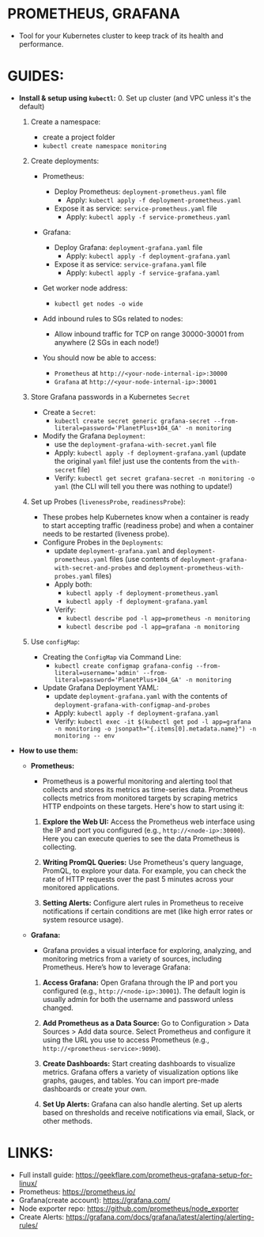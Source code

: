 # PROMETHEUS, GRAFANA
- Tool for your Kubernetes cluster to keep track of its health and performance.

# GUIDES:

- **Install & setup using `kubectl`:**
    0. Set up cluster (and VPC unless it's the default)

    1. Create a namespace:
        - create a project folder
        - `kubectl create namespace monitoring`

    2. Create deployments:
        - Prometheus:
            - Deploy Prometheus: `deployment-prometheus.yaml` file
                - Apply: `kubectl apply -f deployment-prometheus.yaml`
            - Expose it as service: `service-prometheus.yaml` file
                - Apply: `kubectl apply -f service-prometheus.yaml`
        - Grafana:
            - Deploy Grafana: `deployment-grafana.yaml` file
                - Apply: `kubectl apply -f deployment-grafana.yaml`
            - Expose it as service: `service-grafana.yaml` file
                - Apply: `kubectl apply -f service-grafana.yaml`

        - Get worker node address:
            - `kubectl get nodes -o wide`

        - Add inbound rules to SGs related to nodes:
            - Allow inbound traffic for TCP on range 30000-30001 from anywhere (2 SGs in each node!)

        - You should now be able to access:
            - `Prometheus` at `http://<your-node-internal-ip>:30000`
            - `Grafana` at `http://<your-node-internal-ip>:30001`
    
    3. Store Grafana passwords in a Kubernetes `Secret`
        - Create a `Secret`:
            - `kubectl create secret generic grafana-secret --from-literal=password='PlanetPlus+104_GA' -n monitoring`
        - Modify the Grafana `Deployment`:
            - use the `deployment-grafana-with-secret.yaml` file
            - Apply: `kubectl apply -f deployment-grafana.yaml` (update the original `yaml` file! just use the contents from the `with-secret` file)
            - Verify: `kubectl get secret grafana-secret -n monitoring -o yaml` (the CLI will tell you there was nothing to update!)

    4. Set up Probes (`livenessProbe`, `readinessProbe`):
        - These probes help Kubernetes know when a container is ready to start accepting traffic (readiness probe) and when a container needs to be restarted (liveness probe).
        - Configure Probes in the `Deployments`:
            - update `deployment-grafana.yaml` and `deployment-prometheus.yaml` files (use contents of `deployment-grafana-with-secret-and-probes` and `deployment-prometheus-with-probes.yaml` files)
            - Apply both:
                - `kubectl apply -f deployment-prometheus.yaml`
                - `kubectl apply -f deployment-grafana.yaml`
            - Verify:
                - `kubectl describe pod -l app=prometheus -n monitoring`
                - `kubectl describe pod -l app=grafana -n monitoring`

    5. Use `configMap`:
        - Creating the `ConfigMap` via Command Line:
            - `kubectl create configmap grafana-config --from-literal=username='admin' --from-literal=password='PlanetPlus+104_GA' -n monitoring`
        - Update Grafana Deployment YAML:
            - update `deployment-grafana.yaml` with the contents of `deployment-grafana-with-configmap-and-probes`
            - Apply: `kubectl apply -f deployment-grafana.yaml`
            - Verify: `kubectl exec -it $(kubectl get pod -l app=grafana -n monitoring -o jsonpath="{.items[0].metadata.name}") -n monitoring -- env`

- **How to use them:**
    - **Prometheus:**
        - Prometheus is a powerful monitoring and alerting tool that collects and stores its metrics as time-series data. Prometheus collects metrics from monitored targets by scraping metrics HTTP endpoints on these targets. Here's how to start using it:

        1. **Explore the Web UI:** Access the Prometheus web interface using the IP and port you configured (e.g., `http://<node-ip>:30000`). Here you can execute queries to see the data Prometheus is collecting.
        
        2. **Writing PromQL Queries:** Use Prometheus's query language, PromQL, to explore your data. For example, you can check the rate of HTTP requests over the past 5 minutes across your monitored applications.
        
        3. **Setting Alerts:** Configure alert rules in Prometheus to receive notifications if certain conditions are met (like high error rates or system resource usage).
    
    - **Grafana:**
        - Grafana provides a visual interface for exploring, analyzing, and monitoring metrics from a variety of sources, including Prometheus. Here’s how to leverage Grafana:

        1. **Access Grafana:** Open Grafana through the IP and port you configured (e.g., `http://<node-ip>:30001`). The default login is usually admin for both the username and password unless changed.
        
        2. **Add Prometheus as a Data Source:** Go to Configuration > Data Sources > Add data source. Select Prometheus and configure it using the URL you use to access Prometheus (e.g., `http://<prometheus-service>:9090`).
        
        3. **Create Dashboards:** Start creating dashboards to visualize metrics. Grafana offers a variety of visualization options like graphs, gauges, and tables. You can import pre-made dashboards or create your own.
        
        3. **Set Up Alerts:** Grafana can also handle alerting. Set up alerts based on thresholds and receive notifications via email, Slack, or other methods.

# LINKS:
- Full install guide: https://geekflare.com/prometheus-grafana-setup-for-linux/
- Prometheus: https://prometheus.io/
- Grafana(create account): https://grafana.com/
- Node exporter repo: https://github.com/prometheus/node_exporter
- Create Alerts: https://grafana.com/docs/grafana/latest/alerting/alerting-rules/